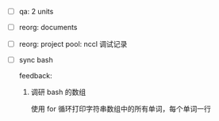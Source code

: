 * [ ] qa: 2 units

* [ ] reorg: documents

* [ ] reorg: project pool: nccl 调试记录

* [ ] sync bash

    feedback:

    1. 调研 bash 的数组

        使用 for 循环打印字符串数组中的所有单词，每个单词一行
